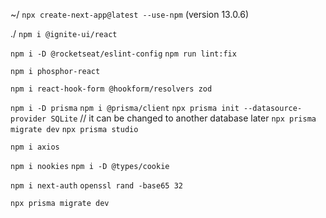 ~/
`npx create-next-app@latest --use-npm` (version 13.0.6)

./
`npm i @ignite-ui/react`

`npm i -D @rocketseat/eslint-config`
`npm run lint:fix`

`npm i phosphor-react`

`npm i react-hook-form @hookform/resolvers zod`

`npm i -D prisma`
`npm i @prisma/client`
`npx prisma init --datasource-provider SQLite` // it can be changed to another database later
`npx prisma migrate dev`
`npx prisma studio`

`npm i axios`

`npm i nookies`
`npm i -D @types/cookie`

`npm i next-auth`
`openssl rand -base65 32`

`npx prisma migrate dev`

